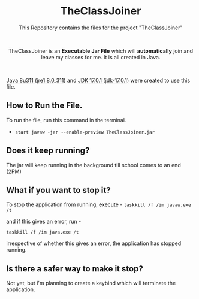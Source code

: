 <h1 align="center">TheClassJoiner</h1>
<p align = "center">This Repository contains the files for the project "TheClassJoiner"</p>

<br/>

<p align="center">TheClassJoiner is an <strong>Executable Jar File</strong> which will <strong>automatically</strong> join and leave my classes for me.
It is all created in Java. </p>

<br/>

[Java 8u311 (jre1.8.0_311)](https://www.java.com/en/download/manual.jsp) and [JDK 17.0.1 (jdk-17.0.1)](https://www.oracle.com/java/technologies/downloads/#jdk17-windows) were created to use this file.

## How to Run the File.

To run the file, run this command in the terminal.
- `start javaw -jar --enable-preview TheClassJoiner.jar`

## Does it keep running?

The jar will keep running in the background till school comes to an end (2PM)

## What if you want to stop it?

To stop the application from running, execute - 
`taskkill /f /im javaw.exe /t`

and if this gives an error,
run - 

`taskkill /f /im java.exe /t`

irrespective of whether this gives an error, the application has stopped running.

## Is there a safer way to make it stop?

Not yet, but i'm planning to create a keybind which will terminate the application.
